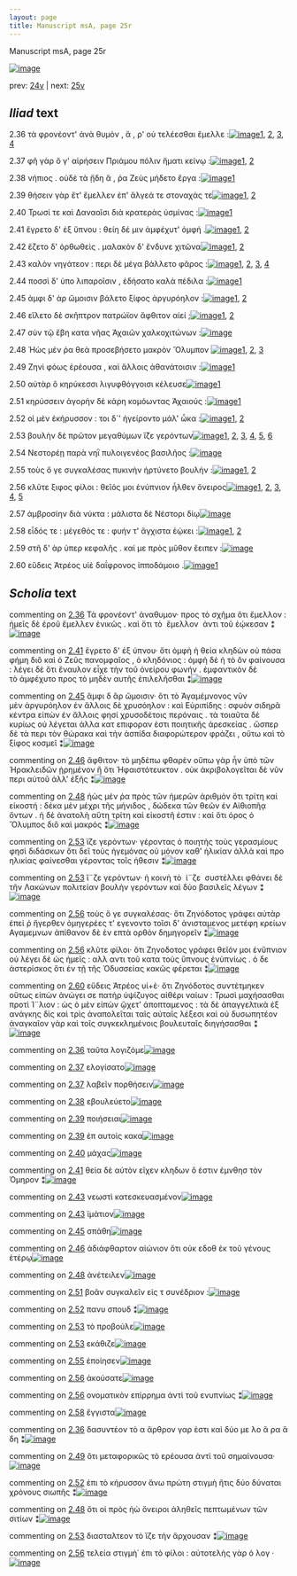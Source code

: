 ```yaml
---
layout: page
title: Manuscript msA, page 25r
---
```


Manuscript msA, page 25r

[![image](http://www.homermultitext.org/iipsrv?OBJ=IIP,1.0&FIF=/project/homer/pyramidal/deepzoom/hmt/vaimg/2017a/VA025RN_0026.tif&WID=100&CVT=JPEG)](http://www.homermultitext.org/ict2/?urn=urn:cite2:hmt:vaimg.2017a:VA025RN_0026)

prev:  [24v](../24v) | next:  [25v](../25v)

## *Iliad* text

2.36 <a id="2.36"/> τὰ φρονέοντ' ἀνὰ θυμὸν , ἅ , ρ' οὐ τελέεσθαι ἔμελλε :[![image](http://www.homermultitext.org/iipsrv?OBJ=IIP,1.0&FIF=/project/homer/pyramidal/deepzoom/hmt/vaimg/2017a/VA025RN_0026.tif&RGN=0.167,0.1998,0.389,0.0398&WID=1000&CVT=JPEG)](http://www.homermultitext.org/ict2/?urn=urn:cite2:hmt:vaimg.2017a:VA025RN_0026@0.167,0.1998,0.389,0.0398)[1](#msA_2.54), [2](#msAim_2.69), [3](#msA_2.25), [4](#msAil_2.75)

2.37 <a id="2.37"/> φῆ γὰρ ὅ γ' αἱρήσειν Πριάμου πόλιν ἤματι κείνῳ :[![image](http://www.homermultitext.org/iipsrv?OBJ=IIP,1.0&FIF=/project/homer/pyramidal/deepzoom/hmt/vaimg/2017a/VA025RN_0026.tif&RGN=0.172,0.2246,0.395,0.0293&WID=1000&CVT=JPEG)](http://www.homermultitext.org/ict2/?urn=urn:cite2:hmt:vaimg.2017a:VA025RN_0026@0.172,0.2246,0.395,0.0293)[1](#msAil_2.76), [2](#msAil_2.77)

2.38 <a id="2.38"/> νήπιος . οὐδὲ τὰ ᾔδη ἅ , ῥα Ζεὺς μήδετο ἔργα :[![image](http://www.homermultitext.org/iipsrv?OBJ=IIP,1.0&FIF=/project/homer/pyramidal/deepzoom/hmt/vaimg/2017a/VA025RN_0026.tif&RGN=0.17,0.2442,0.388,0.0338&WID=1000&CVT=JPEG)](http://www.homermultitext.org/ict2/?urn=urn:cite2:hmt:vaimg.2017a:VA025RN_0026@0.17,0.2442,0.388,0.0338)[1](#msAil_2.78)

2.39 <a id="2.39"/> θήσειν γὰρ ἔτ' ἔμελλεν ἐπ' ἄλγεά τε στοναχάς τε[![image](http://www.homermultitext.org/iipsrv?OBJ=IIP,1.0&FIF=/project/homer/pyramidal/deepzoom/hmt/vaimg/2017a/VA025RN_0026.tif&RGN=0.166,0.2615,0.4,0.0361&WID=1000&CVT=JPEG)](http://www.homermultitext.org/ict2/?urn=urn:cite2:hmt:vaimg.2017a:VA025RN_0026@0.166,0.2615,0.4,0.0361)[1](#msAil_2.80), [2](#msAil_2.79)

2.40 <a id="2.40"/> Τρωσί τε καὶ Δαναοῖσι διὰ κρατερὰς 					ὑσμίνας :[![image](http://www.homermultitext.org/iipsrv?OBJ=IIP,1.0&FIF=/project/homer/pyramidal/deepzoom/hmt/vaimg/2017a/VA025RN_0026.tif&RGN=0.167,0.2795,0.404,0.0361&WID=1000&CVT=JPEG)](http://www.homermultitext.org/ict2/?urn=urn:cite2:hmt:vaimg.2017a:VA025RN_0026@0.167,0.2795,0.404,0.0361)[1](#msAil_2.81)

2.41 <a id="2.41"/> ἔγρετο δ' ἐξ ὕπνου : θείη δέ μιν ἀμφέχυτ' ὀμφή .[![image](http://www.homermultitext.org/iipsrv?OBJ=IIP,1.0&FIF=/project/homer/pyramidal/deepzoom/hmt/vaimg/2017a/VA025RN_0026.tif&RGN=0.166,0.2998,0.396,0.0361&WID=1000&CVT=JPEG)](http://www.homermultitext.org/ict2/?urn=urn:cite2:hmt:vaimg.2017a:VA025RN_0026@0.166,0.2998,0.396,0.0361)[1](#msAil_2.82), [2](#msA_2.55)

2.42 <a id="2.42"/> ἕζετο δ' ὀρθωθεὶς . μαλακὸν δ' ἔνδυνε χιτῶνα[![image](http://www.homermultitext.org/iipsrv?OBJ=IIP,1.0&FIF=/project/homer/pyramidal/deepzoom/hmt/vaimg/2017a/VA025RN_0026.tif&RGN=0.158,0.3163,0.397,0.0383&WID=1000&CVT=JPEG)](http://www.homermultitext.org/ict2/?urn=urn:cite2:hmt:vaimg.2017a:VA025RN_0026@0.158,0.3163,0.397,0.0383)[1](#msA_2.56), [2](#msAil_2.83)

2.43 <a id="2.43"/> καλὸν νηγάτεον : περι δὲ μέγα βάλλετο φᾶρος :[![image](http://www.homermultitext.org/iipsrv?OBJ=IIP,1.0&FIF=/project/homer/pyramidal/deepzoom/hmt/vaimg/2017a/VA025RN_0026.tif&RGN=0.165,0.3366,0.382,0.0361&WID=1000&CVT=JPEG)](http://www.homermultitext.org/ict2/?urn=urn:cite2:hmt:vaimg.2017a:VA025RN_0026@0.165,0.3366,0.382,0.0361)[1](#msAil_2.84), [2](#msAil_2.85), [3](#msA_2.57), [4](#msA_2.58)

2.44 <a id="2.44"/> ποσσὶ δ' ὑπο λιπαροῖσιν , ἐδήσατο καλὰ πέδιλα :[![image](http://www.homermultitext.org/iipsrv?OBJ=IIP,1.0&FIF=/project/homer/pyramidal/deepzoom/hmt/vaimg/2017a/VA025RN_0026.tif&RGN=0.161,0.3561,0.412,0.0346&WID=1000&CVT=JPEG)](http://www.homermultitext.org/ict2/?urn=urn:cite2:hmt:vaimg.2017a:VA025RN_0026@0.161,0.3561,0.412,0.0346)[1](#msA_2.59)

2.45 <a id="2.45"/> ἀμφι δ' ὰρ ὤμοισιν βάλετο ξίφος ἀργυρόηλον :[![image](http://www.homermultitext.org/iipsrv?OBJ=IIP,1.0&FIF=/project/homer/pyramidal/deepzoom/hmt/vaimg/2017a/VA025RN_0026.tif&RGN=0.16,0.3764,0.395,0.0346&WID=1000&CVT=JPEG)](http://www.homermultitext.org/ict2/?urn=urn:cite2:hmt:vaimg.2017a:VA025RN_0026@0.16,0.3764,0.395,0.0346)[1](#msA_2.60), [2](#msAil_2.86)

2.46 <a id="2.46"/> εἵλετο δὲ σκῆπτρον πατρώϊον ἄφθιτον αἰεί ;[![image](http://www.homermultitext.org/iipsrv?OBJ=IIP,1.0&FIF=/project/homer/pyramidal/deepzoom/hmt/vaimg/2017a/VA025RN_0026.tif&RGN=0.167,0.3967,0.385,0.0338&WID=1000&CVT=JPEG)](http://www.homermultitext.org/ict2/?urn=urn:cite2:hmt:vaimg.2017a:VA025RN_0026@0.167,0.3967,0.385,0.0338)[1](#msAil_2.87), [2](#msA_2.61)

2.47 <a id="2.47"/> σὺν τῷ ἔβη κατα νῆας Ἀχαιῶν χαλκοχιτώνων :[![image](http://www.homermultitext.org/iipsrv?OBJ=IIP,1.0&FIF=/project/homer/pyramidal/deepzoom/hmt/vaimg/2017a/VA025RN_0026.tif&RGN=0.163,0.4162,0.41,0.0331&WID=1000&CVT=JPEG)](http://www.homermultitext.org/ict2/?urn=urn:cite2:hmt:vaimg.2017a:VA025RN_0026@0.163,0.4162,0.41,0.0331)

2.48 <a id="2.48"/> Ἠὼς μέν ῥα θεὰ 					προσεβήσετο μακρὸν Ὄλυμπον 				[![image](http://www.homermultitext.org/iipsrv?OBJ=IIP,1.0&FIF=/project/homer/pyramidal/deepzoom/hmt/vaimg/2017a/VA025RN_0026.tif&RGN=0.154,0.4313,0.42,0.0383&WID=1000&CVT=JPEG)](http://www.homermultitext.org/ict2/?urn=urn:cite2:hmt:vaimg.2017a:VA025RN_0026@0.154,0.4313,0.42,0.0383)[1](#msAil_2.88), [2](#msAint_2.72), [3](#msA_2.62)

2.49 <a id="2.49"/> Ζηνὶ φόως ἐρέουσα , καὶ 					ἄλλοις ἀθανάτοισιν :[![image](http://www.homermultitext.org/iipsrv?OBJ=IIP,1.0&FIF=/project/homer/pyramidal/deepzoom/hmt/vaimg/2017a/VA025RN_0026.tif&RGN=0.156,0.4493,0.398,0.0383&WID=1000&CVT=JPEG)](http://www.homermultitext.org/ict2/?urn=urn:cite2:hmt:vaimg.2017a:VA025RN_0026@0.156,0.4493,0.398,0.0383)[1](#msAim_2.70)

2.50 <a id="2.50"/> αὐτὰρ ὃ κηρύκεσσι λιγυφθόγγοισι κέλευσε[![image](http://www.homermultitext.org/iipsrv?OBJ=IIP,1.0&FIF=/project/homer/pyramidal/deepzoom/hmt/vaimg/2017a/VA025RN_0026.tif&RGN=0.159,0.4733,0.387,0.0353&WID=1000&CVT=JPEG)](http://www.homermultitext.org/ict2/?urn=urn:cite2:hmt:vaimg.2017a:VA025RN_0026@0.159,0.4733,0.387,0.0353)[1](#msAil_2.89)

2.51 <a id="2.51"/> κηρύσσειν ἀγορὴν δὲ κάρη κομόωντας Ἀχαιούς :[![image](http://www.homermultitext.org/iipsrv?OBJ=IIP,1.0&FIF=/project/homer/pyramidal/deepzoom/hmt/vaimg/2017a/VA025RN_0026.tif&RGN=0.157,0.4899,0.414,0.0338&WID=1000&CVT=JPEG)](http://www.homermultitext.org/ict2/?urn=urn:cite2:hmt:vaimg.2017a:VA025RN_0026@0.157,0.4899,0.414,0.0338)[1](#msAil_2.90)

2.52 <a id="2.52"/> οἱ μὲν ἐκήρυσσον : τοι δ`' ἠγείροντο μάλ' ὦκα :[![image](http://www.homermultitext.org/iipsrv?OBJ=IIP,1.0&FIF=/project/homer/pyramidal/deepzoom/hmt/vaimg/2017a/VA025RN_0026.tif&RGN=0.163,0.5109,0.393,0.0361&WID=1000&CVT=JPEG)](http://www.homermultitext.org/ict2/?urn=urn:cite2:hmt:vaimg.2017a:VA025RN_0026@0.163,0.5109,0.393,0.0361)[1](#msAim_2.71), [2](#msAil_2.91)

2.53 <a id="2.53"/> βουλὴν δὲ πρῶτον μεγαθύμων ἵ̈ζε γερόντων[![image](http://www.homermultitext.org/iipsrv?OBJ=IIP,1.0&FIF=/project/homer/pyramidal/deepzoom/hmt/vaimg/2017a/VA025RN_0026.tif&RGN=0.161,0.5312,0.379,0.0301&WID=1000&CVT=JPEG)](http://www.homermultitext.org/ict2/?urn=urn:cite2:hmt:vaimg.2017a:VA025RN_0026@0.161,0.5312,0.379,0.0301)[1](#msA_2.64), [2](#msAil_2.93), [3](#msA_2.63), [4](#msAil_2.92), [5](#msAint_2.73), [6](#msA_2.65)

2.54 <a id="2.54"/> Νεστορέῃ παρὰ νηῒ 					πυλοιγενέος βασιλῆος :[![image](http://www.homermultitext.org/iipsrv?OBJ=IIP,1.0&FIF=/project/homer/pyramidal/deepzoom/hmt/vaimg/2017a/VA025RN_0026.tif&RGN=0.157,0.5477,0.402,0.0353&WID=1000&CVT=JPEG)](http://www.homermultitext.org/ict2/?urn=urn:cite2:hmt:vaimg.2017a:VA025RN_0026@0.157,0.5477,0.402,0.0353)

2.55 <a id="2.55"/> τοὺς ὅ γε συγκαλέσας πυκινὴν ἠρτύνετο βουλήν :[![image](http://www.homermultitext.org/iipsrv?OBJ=IIP,1.0&FIF=/project/homer/pyramidal/deepzoom/hmt/vaimg/2017a/VA025RN_0026.tif&RGN=0.153,0.5665,0.411,0.0361&WID=1000&CVT=JPEG)](http://www.homermultitext.org/ict2/?urn=urn:cite2:hmt:vaimg.2017a:VA025RN_0026@0.153,0.5665,0.411,0.0361)[1](#msAil_2.94), [2](#msAil_2.95)

2.56 <a id="2.56"/> κλῦτε ξιφος φίλοι : θεῖός μοι ἐνύπνιον ἦλθεν ὄνειρος[![image](http://www.homermultitext.org/iipsrv?OBJ=IIP,1.0&FIF=/project/homer/pyramidal/deepzoom/hmt/vaimg/2017a/VA025RN_0026.tif&RGN=0.157,0.5845,0.424,0.0383&WID=1000&CVT=JPEG)](http://www.homermultitext.org/ict2/?urn=urn:cite2:hmt:vaimg.2017a:VA025RN_0026@0.157,0.5845,0.424,0.0383)[1](#msA_2.66), [2](#msAil_2.96), [3](#msA_2.67), [4](#msAil_2.97), [5](#msAint_2.74)

2.57 <a id="2.57"/> ἀμβροσίην διὰ νύκτα : μάλιστα δὲ Νέστορι δίῳ[![image](http://www.homermultitext.org/iipsrv?OBJ=IIP,1.0&FIF=/project/homer/pyramidal/deepzoom/hmt/vaimg/2017a/VA025RN_0026.tif&RGN=0.157,0.5845,0.424,0.0383&WID=1000&CVT=JPEG)](http://www.homermultitext.org/ict2/?urn=urn:cite2:hmt:vaimg.2017a:VA025RN_0026@0.157,0.5845,0.424,0.0383)

2.58 <a id="2.58"/> εἶδός τε : μέγεθός τε : φυήν τ' ἄγχιστα ἐῴκει :[![image](http://www.homermultitext.org/iipsrv?OBJ=IIP,1.0&FIF=/project/homer/pyramidal/deepzoom/hmt/vaimg/2017a/VA025RN_0026.tif&RGN=0.157,0.6221,0.4,0.0346&WID=1000&CVT=JPEG)](http://www.homermultitext.org/ict2/?urn=urn:cite2:hmt:vaimg.2017a:VA025RN_0026@0.157,0.6221,0.4,0.0346)[1](#msAil_2.99), [2](#msAil_2.98)

2.59 <a id="2.59"/> στῆ δ' ὰρ ὑπερ κεφαλῆς . καί με πρὸς μῦθον ἔειπεν :[![image](http://www.homermultitext.org/iipsrv?OBJ=IIP,1.0&FIF=/project/homer/pyramidal/deepzoom/hmt/vaimg/2017a/VA025RN_0026.tif&RGN=0.151,0.6424,0.425,0.0338&WID=1000&CVT=JPEG)](http://www.homermultitext.org/ict2/?urn=urn:cite2:hmt:vaimg.2017a:VA025RN_0026@0.151,0.6424,0.425,0.0338)

2.60 <a id="2.60"/> εὕδεις Ἀτρέος υἱὲ 					δαΐφρονος ἱπποδάμοιο .[![image](http://www.homermultitext.org/iipsrv?OBJ=IIP,1.0&FIF=/project/homer/pyramidal/deepzoom/hmt/vaimg/2017a/VA025RN_0026.tif&RGN=0.145,0.6612,0.412,0.0413&WID=1000&CVT=JPEG)](http://www.homermultitext.org/ict2/?urn=urn:cite2:hmt:vaimg.2017a:VA025RN_0026@0.145,0.6612,0.412,0.0413)[1](#msA_2.68)

## *Scholia* text

commenting on [2.36](#2.36)  <a id="msA_2.54"/> Τὰ φρονέοντ' ἀναθυμον· προς τὸ σχῆμα ὅτι ἔμελλον : ἡμεῖς δὲ ἐροῦ ἔμελλεν ἑνικῶς . καὶ ὅτι τὸ  ἔμελλον  ἀντι τοῦ ἐῴκεσαν ⁑[![image](http://www.homermultitext.org/iipsrv?OBJ=IIP,1.0&FIF=/project/homer/pyramidal/deepzoom/hmt/vaimg/2017a/VA025RN_0026.tif&RGN=0.1717,0.0948,0.5463,0.0207&WID=1000&CVT=JPEG)](http://www.homermultitext.org/ict2/?urn=urn:cite2:hmt:vaimg.2017a:VA025RN_0026@0.1717,0.0948,0.5463,0.0207)

commenting on [2.41](#2.41)  <a id="msA_2.55"/> ἔγρετο δ' ἐξ ύπνου· ὅτι ὀμφὴ ἡ θεία κληδὼν οὐ πάσα φήμη διὃ καὶ ὁ Ζεῦς πανομφαῖος , ὁ κληδόνιος : ὀμφὴ δὲ ἡ τὸ ὂν φαίνουσα : λέγει δὲ ὅτι ἔναυλον εἶχε τὴν τοῦ ὀνείρου φωνήν . ἐμφαντικὸν δὲ τὸ ἀμφέχυτο προς τὸ μηδὲν αυτῆς ἐπιλελῆσθαι ⁑[![image](http://www.homermultitext.org/iipsrv?OBJ=IIP,1.0&FIF=/project/homer/pyramidal/deepzoom/hmt/vaimg/2017a/VA025RN_0026.tif&RGN=0.1683,0.1101,0.6042,0.032&WID=1000&CVT=JPEG)](http://www.homermultitext.org/ict2/?urn=urn:cite2:hmt:vaimg.2017a:VA025RN_0026@0.1683,0.1101,0.6042,0.032)

commenting on [2.45](#2.45)  <a id="msA_2.60"/> ἄμφι δ ἂρ ὤμοισιν· ὅτι τὸ Ἀγαμέμνονος νῦν μὲν ἀργυρόηλον ἐν ἄλλοις δὲ χρυσόηλον : καὶ Εὐριπίδης : σφυὸν σιδηρᾶ κέντρα εἰπὼν ἐν ἄλλοις φησί χρυσοδέτοις περόναις . τὰ τοιαῦτα δὲ κυρίως οὐ λέγεται ἀλλα κατ επιφοραν ἐστι ποιητικῆς ἀρεσκείας . ὥσπερ δὲ τὰ περι τὸν θώρακα καὶ τὴν ἀσπίδα διαφορώτερον φράζει , οὕτω καὶ τὸ ξίφος κοσμεῖ ⁑[![image](http://www.homermultitext.org/iipsrv?OBJ=IIP,1.0&FIF=/project/homer/pyramidal/deepzoom/hmt/vaimg/2017a/VA025RN_0026.tif&RGN=0.5658,0.1849,0.2142,0.1092&WID=1000&CVT=JPEG)](http://www.homermultitext.org/ict2/?urn=urn:cite2:hmt:vaimg.2017a:VA025RN_0026@0.5658,0.1849,0.2142,0.1092)

commenting on [2.46](#2.46)  <a id="msA_2.61"/> ἄφθιτον· τὸ μηδέπω φθαρὲν οὔπω γὰρ ἦν ὑπὸ τῶν Ἡρακλειδῶν ᾑρημένον ἢ ὅτι Ἡφαιστότευκτον . οὐκ ἀκριβολογεῖται δὲ νῦν περι αὐτοῦ ἀλλ' ἑξῆς ⁑[![image](http://www.homermultitext.org/iipsrv?OBJ=IIP,1.0&FIF=/project/homer/pyramidal/deepzoom/hmt/vaimg/2017a/VA025RN_0026.tif&RGN=0.5554,0.2863,0.2238,0.053&WID=1000&CVT=JPEG)](http://www.homermultitext.org/ict2/?urn=urn:cite2:hmt:vaimg.2017a:VA025RN_0026@0.5554,0.2863,0.2238,0.053)

commenting on [2.48](#2.48)  <a id="msA_2.62.comment"/> ἠὼς μέν ῥα πρὸς τῶν ἡμερῶν ἀριθμὸν ὅτι τρίτη καὶ εἰκοστή : δέκα μὲν μέχρι τῆς μήνιδος , δώδεκα τῶν θεῶν ἐν Αἰθιοπῆᾳ ὄντων . ἡ δὲ ἀνατολὴ αὕτη τρίτη καὶ εἰκοστῆ ἐστιν : καὶ ὅτι όρος ὁ Ὄλυμπος διὃ καὶ μακρός ⁑[![image](http://www.homermultitext.org/iipsrv?OBJ=IIP,1.0&FIF=/project/homer/pyramidal/deepzoom/hmt/vaimg/2017a/VA025RN_0026.tif&RGN=0.5554,0.3304,0.2496,0.0663&WID=1000&CVT=JPEG)](http://www.homermultitext.org/ict2/?urn=urn:cite2:hmt:vaimg.2017a:VA025RN_0026@0.5554,0.3304,0.2496,0.0663)

commenting on [2.53](#2.53)  <a id="msA_2.63"/> ϊζε γερόντων· γέροντας ὁ ποιητὴς τοὺς γερασμίους φησὶ διδάσκων ὅτι δεῖ τοὺς ἡγεμόνας οὐ μόνον καθ' ἡλικίαν ἀλλὰ καὶ προ ηλικίας φαίνεσθαι γέροντας τοῖς ήθεσιν ⁑[![image](http://www.homermultitext.org/iipsrv?OBJ=IIP,1.0&FIF=/project/homer/pyramidal/deepzoom/hmt/vaimg/2017a/VA025RN_0026.tif&RGN=0.5596,0.3908,0.2263,0.051&WID=1000&CVT=JPEG)](http://www.homermultitext.org/ict2/?urn=urn:cite2:hmt:vaimg.2017a:VA025RN_0026@0.5596,0.3908,0.2263,0.051)

commenting on [2.53](#2.53)  <a id="msA_2.65"/> ἵ¨ζε γερόντων· ἡ κοινὴ τὸ  ἱ¨ζε  συστέλλει φθάνει δὲ τῆν Λακώνων πολιτείαν βουλὴν γερόντων καὶ δύο βασιλεῖς λέγων ⁑[![image](http://www.homermultitext.org/iipsrv?OBJ=IIP,1.0&FIF=/project/homer/pyramidal/deepzoom/hmt/vaimg/2017a/VA025RN_0026.tif&RGN=0.5558,0.4815,0.2292,0.042&WID=1000&CVT=JPEG)](http://www.homermultitext.org/ict2/?urn=urn:cite2:hmt:vaimg.2017a:VA025RN_0026@0.5558,0.4815,0.2292,0.042)

commenting on [2.56](#2.56)  <a id="msA_2.66"/> τοὺς ὅ γε συγκαλέσας· ὅτι Ζηνόδοτος γράφει αὐτὰρ ἐπεί ῥ ἤγερθεν ὁμηγερέες τ' εγενοντο τοῖσι δ' ἀνισταμενος μετέφη κρείων Αγαμεμνων ἀπίθανον δὲ ἐν επτὰ ορθὸν δημηγορεῖν ⁑[![image](http://www.homermultitext.org/iipsrv?OBJ=IIP,1.0&FIF=/project/homer/pyramidal/deepzoom/hmt/vaimg/2017a/VA025RN_0026.tif&RGN=0.5529,0.5169,0.2542,0.0497&WID=1000&CVT=JPEG)](http://www.homermultitext.org/ict2/?urn=urn:cite2:hmt:vaimg.2017a:VA025RN_0026@0.5529,0.5169,0.2542,0.0497)

commenting on [2.56](#2.56)  <a id="msA_2.67"/> κλῦτε φίλοι· ὅτι Ζηνοδοτος γράφει θεῖόν μοι ἐνὕπνιον οὐ λέγει δὲ ὡς ἡμεῖς : αλλ αντι τοῦ κατα τοὺς ὕπνους ἐνὑπνίως . ὁ δε ἀστερίσκος ὅτι ἐν τῇ τῆς Ὀδυσσείας κακῶς φέρεται ⁑[![image](http://www.homermultitext.org/iipsrv?OBJ=IIP,1.0&FIF=/project/homer/pyramidal/deepzoom/hmt/vaimg/2017a/VA025RN_0026.tif&RGN=0.5604,0.5616,0.2333,0.058&WID=1000&CVT=JPEG)](http://www.homermultitext.org/ict2/?urn=urn:cite2:hmt:vaimg.2017a:VA025RN_0026@0.5604,0.5616,0.2333,0.058)

commenting on [2.60](#2.60)  <a id="msA_2.68"/> εὔδεις Ἀτρέος υἱ+ὲ· ὅτι Ζηνόδοτος συντέτμηκεν οὕτως εἰπὼν ἀνώγει σε πατὴρ ὑψίζυγος αἰθέρι ναίων : Τρωσὶ μαχήσασθαι προτὶ Ί¨λιον : ὡς ὁ μὲν εἰπὼν ᾤχετ' ἀποπταμενος : τὰ δὲ ἀπαγγελτικὰ ἐξ ανάγκης δὶς καὶ τρὶς ἀναπολεῖται ταῖς αὐταῖς λέξεσι καὶ οὐ δυσωπητέον ἀναγκαῖον γὰρ καὶ τοῖς συγκεκλημένοις βουλευταῖς διηγήσασθαι ⁑[![image](http://www.homermultitext.org/iipsrv?OBJ=IIP,1.0&FIF=/project/homer/pyramidal/deepzoom/hmt/vaimg/2017a/VA025RN_0026.tif&RGN=0.1496,0.6999,0.6463,0.0594&WID=1000&CVT=JPEG)](http://www.homermultitext.org/ict2/?urn=urn:cite2:hmt:vaimg.2017a:VA025RN_0026@0.1496,0.6999,0.6463,0.0594)

commenting on [2.36](#2.36)  <a id="msAil_2.75.comment"/> ταῦτα λογιζόμε[![image](http://www.homermultitext.org/iipsrv?OBJ=IIP,1.0&FIF=/project/homer/pyramidal/deepzoom/hmt/vaimg/2017a/VA025RN_0026.tif&RGN=0.2064,0.2,0.0627,0.013&WID=1000&CVT=JPEG)](http://www.homermultitext.org/ict2/?urn=urn:cite2:hmt:vaimg.2017a:VA025RN_0026@0.2064,0.2,0.0627,0.013)

commenting on [2.37](#2.37)  <a id="msAil_2.76.comment"/> ελογίσατο[![image](http://www.homermultitext.org/iipsrv?OBJ=IIP,1.0&FIF=/project/homer/pyramidal/deepzoom/hmt/vaimg/2017a/VA025RN_0026.tif&RGN=0.1873,0.2249,0.0441,0.0075&WID=1000&CVT=JPEG)](http://www.homermultitext.org/ict2/?urn=urn:cite2:hmt:vaimg.2017a:VA025RN_0026@0.1873,0.2249,0.0441,0.0075)

commenting on [2.37](#2.37)  <a id="msAil_2.77.comment"/> λαβεῖν πορθήσειν[![image](http://www.homermultitext.org/iipsrv?OBJ=IIP,1.0&FIF=/project/homer/pyramidal/deepzoom/hmt/vaimg/2017a/VA025RN_0026.tif&RGN=0.2705,0.2246,0.0641,0.0096&WID=1000&CVT=JPEG)](http://www.homermultitext.org/ict2/?urn=urn:cite2:hmt:vaimg.2017a:VA025RN_0026@0.2705,0.2246,0.0641,0.0096)

commenting on [2.38](#2.38)  <a id="msAil_2.78.comment"/> εβουλεύετο[![image](http://www.homermultitext.org/iipsrv?OBJ=IIP,1.0&FIF=/project/homer/pyramidal/deepzoom/hmt/vaimg/2017a/VA025RN_0026.tif&RGN=0.4423,0.2451,0.0468,0.0102&WID=1000&CVT=JPEG)](http://www.homermultitext.org/ict2/?urn=urn:cite2:hmt:vaimg.2017a:VA025RN_0026@0.4423,0.2451,0.0468,0.0102)

commenting on [2.39](#2.39)  <a id="msAil_2.79.comment"/> ποιήσειαι[![image](http://www.homermultitext.org/iipsrv?OBJ=IIP,1.0&FIF=/project/homer/pyramidal/deepzoom/hmt/vaimg/2017a/VA025RN_0026.tif&RGN=0.1864,0.2601,0.0427,0.0092&WID=1000&CVT=JPEG)](http://www.homermultitext.org/ict2/?urn=urn:cite2:hmt:vaimg.2017a:VA025RN_0026@0.1864,0.2601,0.0427,0.0092)

commenting on [2.39](#2.39)  <a id="msAil_2.80.comment"/> ἐπ αυτοὶς κακα[![image](http://www.homermultitext.org/iipsrv?OBJ=IIP,1.0&FIF=/project/homer/pyramidal/deepzoom/hmt/vaimg/2017a/VA025RN_0026.tif&RGN=0.3982,0.2621,0.0545,0.0119&WID=1000&CVT=JPEG)](http://www.homermultitext.org/ict2/?urn=urn:cite2:hmt:vaimg.2017a:VA025RN_0026@0.3982,0.2621,0.0545,0.0119)

commenting on [2.40](#2.40)  <a id="msAil_2.81.comment"/> μάχας[![image](http://www.homermultitext.org/iipsrv?OBJ=IIP,1.0&FIF=/project/homer/pyramidal/deepzoom/hmt/vaimg/2017a/VA025RN_0026.tif&RGN=0.5009,0.2863,0.0336,0.0109&WID=1000&CVT=JPEG)](http://www.homermultitext.org/ict2/?urn=urn:cite2:hmt:vaimg.2017a:VA025RN_0026@0.5009,0.2863,0.0336,0.0109)

commenting on [2.41](#2.41)  <a id="msAil_2.82.comment"/> θεία δὲ αὐτὸν εῖχεν κληδων ὅ ἐστιν ἐμνθησ τὸν Όμηρον ⁑[![image](http://www.homermultitext.org/iipsrv?OBJ=IIP,1.0&FIF=/project/homer/pyramidal/deepzoom/hmt/vaimg/2017a/VA025RN_0026.tif&RGN=0.3386,0.2997,0.2068,0.014&WID=1000&CVT=JPEG)](http://www.homermultitext.org/ict2/?urn=urn:cite2:hmt:vaimg.2017a:VA025RN_0026@0.3386,0.2997,0.2068,0.014)

commenting on [2.43](#2.43)  <a id="msAil_2.84.comment"/> νεωστὶ κατεσκευασμένον[![image](http://www.homermultitext.org/iipsrv?OBJ=IIP,1.0&FIF=/project/homer/pyramidal/deepzoom/hmt/vaimg/2017a/VA025RN_0026.tif&RGN=0.2441,0.3375,0.0945,0.013&WID=1000&CVT=JPEG)](http://www.homermultitext.org/ict2/?urn=urn:cite2:hmt:vaimg.2017a:VA025RN_0026@0.2441,0.3375,0.0945,0.013)

commenting on [2.43](#2.43)  <a id="msAil_2.85.comment"/> ϊμάτιον[![image](http://www.homermultitext.org/iipsrv?OBJ=IIP,1.0&FIF=/project/homer/pyramidal/deepzoom/hmt/vaimg/2017a/VA025RN_0026.tif&RGN=0.4836,0.3403,0.0405,0.014&WID=1000&CVT=JPEG)](http://www.homermultitext.org/ict2/?urn=urn:cite2:hmt:vaimg.2017a:VA025RN_0026@0.4836,0.3403,0.0405,0.014)

commenting on [2.45](#2.45)  <a id="msAil_2.86.comment"/> σπάθη[![image](http://www.homermultitext.org/iipsrv?OBJ=IIP,1.0&FIF=/project/homer/pyramidal/deepzoom/hmt/vaimg/2017a/VA025RN_0026.tif&RGN=0.4,0.3785,0.0341,0.0096&WID=1000&CVT=JPEG)](http://www.homermultitext.org/ict2/?urn=urn:cite2:hmt:vaimg.2017a:VA025RN_0026@0.4,0.3785,0.0341,0.0096)

commenting on [2.46](#2.46)  <a id="msAil_2.87.comment"/> ἀδιάφθαρτον αἰώνιον ὅτι οὐκ εδοθ ἐκ τοῦ γένους ἑτέρῳ[![image](http://www.homermultitext.org/iipsrv?OBJ=IIP,1.0&FIF=/project/homer/pyramidal/deepzoom/hmt/vaimg/2017a/VA025RN_0026.tif&RGN=0.4254,0.3996,0.1382,0.0247&WID=1000&CVT=JPEG)](http://www.homermultitext.org/ict2/?urn=urn:cite2:hmt:vaimg.2017a:VA025RN_0026@0.4254,0.3996,0.1382,0.0247)

commenting on [2.48](#2.48)  <a id="msAil_2.88.comment"/> ἀνέτειλεν[![image](http://www.homermultitext.org/iipsrv?OBJ=IIP,1.0&FIF=/project/homer/pyramidal/deepzoom/hmt/vaimg/2017a/VA025RN_0026.tif&RGN=0.3621,0.4368,0.0539,0.0115&WID=1000&CVT=JPEG)](http://www.homermultitext.org/ict2/?urn=urn:cite2:hmt:vaimg.2017a:VA025RN_0026@0.3621,0.4368,0.0539,0.0115)

commenting on [2.51](#2.51)  <a id="msAil_2.90.comment"/> βοᾶν συγκαλεῖν εἰς τ συνέδριον :[![image](http://www.homermultitext.org/iipsrv?OBJ=IIP,1.0&FIF=/project/homer/pyramidal/deepzoom/hmt/vaimg/2017a/VA025RN_0026.tif&RGN=0.2471,0.4932,0.1286,0.0107&WID=1000&CVT=JPEG)](http://www.homermultitext.org/ict2/?urn=urn:cite2:hmt:vaimg.2017a:VA025RN_0026@0.2471,0.4932,0.1286,0.0107)

commenting on [2.52](#2.52)  <a id="msAil_2.91.comment"/> πανυ σπουδ ⁑[![image](http://www.homermultitext.org/iipsrv?OBJ=IIP,1.0&FIF=/project/homer/pyramidal/deepzoom/hmt/vaimg/2017a/VA025RN_0026.tif&RGN=0.4993,0.5165,0.0389,0.0088&WID=1000&CVT=JPEG)](http://www.homermultitext.org/ict2/?urn=urn:cite2:hmt:vaimg.2017a:VA025RN_0026@0.4993,0.5165,0.0389,0.0088)

commenting on [2.53](#2.53)  <a id="msAil_2.92.comment"/> τὸ προβούλε[![image](http://www.homermultitext.org/iipsrv?OBJ=IIP,1.0&FIF=/project/homer/pyramidal/deepzoom/hmt/vaimg/2017a/VA025RN_0026.tif&RGN=0.1804,0.5315,0.0554,0.0094&WID=1000&CVT=JPEG)](http://www.homermultitext.org/ict2/?urn=urn:cite2:hmt:vaimg.2017a:VA025RN_0026@0.1804,0.5315,0.0554,0.0094)

commenting on [2.53](#2.53)  <a id="msAil_2.93.comment"/> εκάθιζε[![image](http://www.homermultitext.org/iipsrv?OBJ=IIP,1.0&FIF=/project/homer/pyramidal/deepzoom/hmt/vaimg/2017a/VA025RN_0026.tif&RGN=0.4543,0.5334,0.0361,0.0083&WID=1000&CVT=JPEG)](http://www.homermultitext.org/ict2/?urn=urn:cite2:hmt:vaimg.2017a:VA025RN_0026@0.4543,0.5334,0.0361,0.0083)

commenting on [2.55](#2.55)  <a id="msAil_2.95.comment"/> ἐποίησεν[![image](http://www.homermultitext.org/iipsrv?OBJ=IIP,1.0&FIF=/project/homer/pyramidal/deepzoom/hmt/vaimg/2017a/VA025RN_0026.tif&RGN=0.4632,0.5717,0.0311,0.0072&WID=1000&CVT=JPEG)](http://www.homermultitext.org/ict2/?urn=urn:cite2:hmt:vaimg.2017a:VA025RN_0026@0.4632,0.5717,0.0311,0.0072)

commenting on [2.56](#2.56)  <a id="msAil_2.96.comment"/> ἀκούσατε[![image](http://www.homermultitext.org/iipsrv?OBJ=IIP,1.0&FIF=/project/homer/pyramidal/deepzoom/hmt/vaimg/2017a/VA025RN_0026.tif&RGN=0.2382,0.5873,0.0404,0.0099&WID=1000&CVT=JPEG)](http://www.homermultitext.org/ict2/?urn=urn:cite2:hmt:vaimg.2017a:VA025RN_0026@0.2382,0.5873,0.0404,0.0099)

commenting on [2.56](#2.56)  <a id="msAil_2.97.comment"/> ονοματικὸν επίρρημα ἀντὶ τοῦ ενυπνίως ⁑[![image](http://www.homermultitext.org/iipsrv?OBJ=IIP,1.0&FIF=/project/homer/pyramidal/deepzoom/hmt/vaimg/2017a/VA025RN_0026.tif&RGN=0.4193,0.5884,0.1461,0.0115&WID=1000&CVT=JPEG)](http://www.homermultitext.org/ict2/?urn=urn:cite2:hmt:vaimg.2017a:VA025RN_0026@0.4193,0.5884,0.1461,0.0115)

commenting on [2.58](#2.58)  <a id="msAil_2.99.comment"/> ἔγγιστα[![image](http://www.homermultitext.org/iipsrv?OBJ=IIP,1.0&FIF=/project/homer/pyramidal/deepzoom/hmt/vaimg/2017a/VA025RN_0026.tif&RGN=0.4329,0.6278,0.0325,0.0105&WID=1000&CVT=JPEG)](http://www.homermultitext.org/ict2/?urn=urn:cite2:hmt:vaimg.2017a:VA025RN_0026@0.4329,0.6278,0.0325,0.0105)

commenting on [2.36](#2.36)  <a id="msAim_2.69.comment"/> δασυντέον τὸ α ἄρθρον γαρ ἐστι καὶ δύο με λο ἅ ρα ἃ δη ⁑[![image](http://www.homermultitext.org/iipsrv?OBJ=IIP,1.0&FIF=/project/homer/pyramidal/deepzoom/hmt/vaimg/2017a/VA025RN_0026.tif&RGN=0.5293,0.2065,0.0454,0.0461&WID=1000&CVT=JPEG)](http://www.homermultitext.org/ict2/?urn=urn:cite2:hmt:vaimg.2017a:VA025RN_0026@0.5293,0.2065,0.0454,0.0461)

commenting on [2.49](#2.49)  <a id="msAim_2.70.comment"/> ὅτι μεταφορικῶς τὸ ερέουσα ἀντὶ τοῦ σημαίνουσα·[![image](http://www.homermultitext.org/iipsrv?OBJ=IIP,1.0&FIF=/project/homer/pyramidal/deepzoom/hmt/vaimg/2017a/VA025RN_0026.tif&RGN=0.5143,0.4607,0.0514,0.0338&WID=1000&CVT=JPEG)](http://www.homermultitext.org/ict2/?urn=urn:cite2:hmt:vaimg.2017a:VA025RN_0026@0.5143,0.4607,0.0514,0.0338)

commenting on [2.52](#2.52)  <a id="msAim_2.71.comment"/> ἐπι τὸ κήρυσσον ἄνω πρώτη στιγμὴ ἥτις δύο δύναται χρόνους σιωπῆς ⁑[![image](http://www.homermultitext.org/iipsrv?OBJ=IIP,1.0&FIF=/project/homer/pyramidal/deepzoom/hmt/vaimg/2017a/VA025RN_0026.tif&RGN=0.5182,0.5251,0.0532,0.0408&WID=1000&CVT=JPEG)](http://www.homermultitext.org/ict2/?urn=urn:cite2:hmt:vaimg.2017a:VA025RN_0026@0.5182,0.5251,0.0532,0.0408)

commenting on [2.48](#2.48)  <a id="msAint_2.72.comment"/> ὅτι οἱ πρὸς ἠὼ ὄνειροι ἀληθεῖς πεπτωμένων τῶν σιτίων ⁑[![image](http://www.homermultitext.org/iipsrv?OBJ=IIP,1.0&FIF=/project/homer/pyramidal/deepzoom/hmt/vaimg/2017a/VA025RN_0026.tif&RGN=0.0804,0.4358,0.0904,0.0316&WID=1000&CVT=JPEG)](http://www.homermultitext.org/ict2/?urn=urn:cite2:hmt:vaimg.2017a:VA025RN_0026@0.0804,0.4358,0.0904,0.0316)

commenting on [2.53](#2.53)  <a id="msAint_2.73.comment"/> διασταλτεον τὸ ἵζε τὴν ἄρχουσαν ⁑[![image](http://www.homermultitext.org/iipsrv?OBJ=IIP,1.0&FIF=/project/homer/pyramidal/deepzoom/hmt/vaimg/2017a/VA025RN_0026.tif&RGN=0.0911,0.5334,0.0804,0.0274&WID=1000&CVT=JPEG)](http://www.homermultitext.org/ict2/?urn=urn:cite2:hmt:vaimg.2017a:VA025RN_0026@0.0911,0.5334,0.0804,0.0274)

commenting on [2.56](#2.56)  <a id="msAint_2.74.comment"/> τελεία στιγμὴ΄ ἐπι τὸ φίλοι : αὐτοτελὴς γὰρ ὁ λογ ·[![image](http://www.homermultitext.org/iipsrv?OBJ=IIP,1.0&FIF=/project/homer/pyramidal/deepzoom/hmt/vaimg/2017a/VA025RN_0026.tif&RGN=0.0793,0.5937,0.0696,0.0311&WID=1000&CVT=JPEG)](http://www.homermultitext.org/ict2/?urn=urn:cite2:hmt:vaimg.2017a:VA025RN_0026@0.0793,0.5937,0.0696,0.0311)